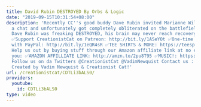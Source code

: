 ```yaml
---
title: David Rubin DESTROYED By Orbs & Logic
date: "2019-09-15T10:31:54+08:00"
description: 'Recently CC''s good buddy Dave Rubin invited Marianne Williamson to
  a chat and unfortunately got completely obliterated on the battlefield of ideas.
  Dave Rubin was freaking DESTROYED, his brain may never reach recovery mode again.
  ✅Support CreationistCat on Patreon: http://bit.ly/1ASeYOt ✅One-time contribution
  with PayPal: http://bit.ly/1eQR4sR ✅TEE SHIRTS & MORE: https://teespring.com/stores/creationist-cat
  Help us out by buying stuff through our Amazon affiliate link at no extra cost to
  you: ✅AMAZON AFFILLIATE LINK: http://amzn.to/2pu8T95 ✅MUSIC!: https://creationistcat.bandcamp.com/
  Follow us on da Twitters @CreationistCat @VadimNewquist Contact us : CreationistCatBiz@gmail.com
  Created by Vadim Newquist & Creationist Cat!'
url: /creationistcat/CDTLi3bALS0/
providers:
  youtube:
    id: CDTLi3bALS0
type: video
---
```

